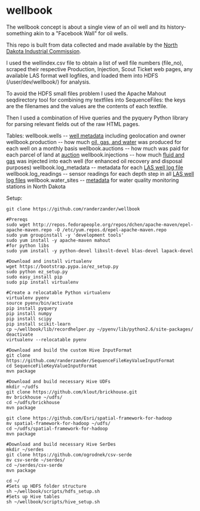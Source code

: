 wellbook
========
The wellbook concept is about a single view of an oil well and its history- something akin to a "Facebook Wall" for oil wells.

This repo is built from data collected and made available by the [North Dakota Industrial Commission](https://www.dmr.nd.gov/oilgas).

I used the wellindex.csv file to obtain a list of well file numbers (file_no), scraped their respective Production, Injection, Scout Ticket web pages, any available LAS format well logfiles, and loaded them into HDFS (/user/dev/wellbook/) for analysis.

To avoid the HDFS small files problem I used the Apache Mahout seqdirectory tool for combining my textfiles into SequenceFiles: the keys are the filenames and the values are the contents of each textfile.

Then I used a combination of Hive queries and the pyquery Python library for parsing relevant fields out of the raw HTML pages.

Tables:
wellbook.wells -- [well metadata](https://www.dmr.nd.gov/oilgas/feeservices/flatfiles/flatfiles.asp) including geolocation and owner
wellbook.production -- how much [oil, gas, and water](https://www.dmr.nd.gov/oilgas/feeservices/getwellprod.asp?filenumber=22786) was produced for each well on a monthly basis
wellbook.auctions -- how much was paid for each parcel of land at [auction](http://www.land.nd.gov/minerals/mineralapps/auctions/auctionhistorysale.aspx)
wellbook.injections -- how much [fluid and gas](https://www.dmr.nd.gov/oilgas/feeservices/getwellinj.asp?filenumber=5600) was injected into each well (for enhanced oil recovery and disposal purposes)
wellbook.log_metadata -- metadata for each [LAS well log file](http://pubs.usgs.gov/of/2007/1142/)
wellbook.log_readings -- sensor readings for each depth step in all [LAS well log files](http://pubs.usgs.gov/of/2007/1142/)
wellbook.water_sites -- [metadata](http://waterservices.usgs.gov/nwis/site/?stateCd=nd) for water quality monitoring stations in North Dakota

Setup:
```
git clone https://github.com/randerzander/wellbook

#Prereqs
sudo wget http://repos.fedorapeople.org/repos/dchen/apache-maven/epel-apache-maven.repo -O /etc/yum.repos.d/epel-apache-maven.repo
sudo yum groupinstall -y 'development tools'
sudo yum install -y apache-maven mahout
#for python libs
sudo yum install -y python-devel libxslt-devel blas-devel lapack-devel

#Download and install virtualenv
wget https://bootstrap.pypa.io/ez_setup.py
sudo python ez_setup.py
sudo easy_install pip
sudo pip install virtualenv

#Create a relocatable Python virtualenv
virtualenv pyenv
source pyenv/bin/activate
pip install pyquery
pip install numpy
pip install scipy
pip install scikit-learn
cp ~/wellbook/lib/recordhelper.py ~/pyenv/lib/python2.6/site-packages/
deactivate
virtualenv --relocatable pyenv

#Download and build the custom Hive InputFormat
git clone https://github.com/randerzander/SequenceFileKeyValueInputFormat
cd SequenceFileKeyValueInputFormat
mvn package

#Download and build necessary Hive UDFs
mkdir ~/udfs
git clone https://github.com/klout/brickhouse.git
mv brickhouse ~/udfs/
cd ~/udfs/brickhouse
mvn package

git clone https://github.com/Esri/spatial-framework-for-hadoop
mv spatial-framework-for-hadoop ~/udfs/
cd ~/udfs/spatial-framework-for-hadoop
mvn package

#Download and build necessary Hive SerDes
mkdir ~/serdes
git clone https://github.com/ogrodnek/csv-serde
mv csv-serde ~/serdes/
cd ~/serdes/csv-serde
mvn package

cd ~/
#Sets up HDFS folder structure
sh ~/wellbook/scripts/hdfs_setup.sh
#Sets up Hive tables
sh ~/wellbook/scripts/hive_setup.sh
```
